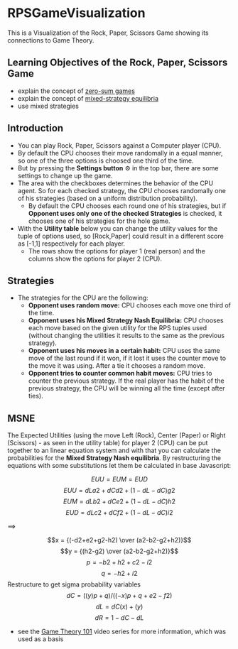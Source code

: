 # RPSGameVisualization

This is a Visualization of the Rock, Paper, Scissors Game showing its connections to Game Theory.

## Learning Objectives of the Rock, Paper, Scissors Game
- explain the concept of [zero-sum games](https://en.wikipedia.org/wiki/Zero-sum_game)
- explain the concept of [mixed-strategy equilibria](https://en.wikipedia.org/wiki/Strategy_(game_theory)#Mixed_strategy)
- use mixed strategies
## Introduction
- You can play Rock, Paper, Scissors against a Computer player (CPU).
- By default the CPU chooses their move randomally in a equal manner, so one of the three options is choosed one third of the time.
- But by pressing the **Settings button** ⚙ in the top bar, there are some settings to change up the game.
- The area with the checkboxes determines the behavior of the CPU agent. So for each checked strategy, the CPU chooses randomally one of his strategies (based on a uniform distribution probability). 
    - By default the CPU chooses each round one of his strategies, but if **Opponent uses only one of the checked Strategies** is checked, it chooses one of his strategies for the hole game. 
- With the **Utility table** below you can change the utility values for the tuple of options used, so [Rock,Paper] could result in a different score as [-1,1] respectively for each player. 
    - The rows show the options for player 1 (real person) and the columns show the options for player 2 (CPU).

## Strategies
- The strategies for the CPU are the following: 
    - **Opponent uses random move:** CPU chooses each move one third of the time.
    - **Opponent uses his Mixed Strategy Nash Equilibria:** CPU chooses each move based on the given utility for the RPS tuples used (without changing the utilities it results to the same as the previous strategy).
    - **Opponent uses his moves in a certain habit:** CPU uses the same move of the last round if it won, if it lost it uses the counter move to the move it was using. After a tie it chooses a random move.
    - **Opponent tries to counter common habit moves:** CPU tries to counter the previous strategy. If the real player has the habit of the previous strategy, the CPU will be winning all the time (except after ties).

## MSNE

The Expected Utilities (using the move Left (Rock), Center (Paper) or Right (Scissors) - as seen in the utility table) for player 2 (CPU) can be put together to an linear equation system and with that you can calculate the probabilities for the **Mixed Strategy Nash equilibria**. By restructuring the equations with some substitutions let them be calculated in base Javascript:

$$EUU = EUM = EUD$$
$$EUU = dL a2 + dC d2 + (1-dL-dC) g2$$
$$EUM = dL b2 + dC e2 + (1-dL-dC) h2$$
$$EUD = dL c2 + dC f2 + (1-dL-dC) i2$$

$\implies$

$$x = {(-d2+e2+g2-h2) \over (a2-b2-g2+h2)}$$
$$y = {(h2-g2) \over (a2-b2-g2+h2)}$$
$$p = -b2 + h2 + c2 - i2$$
$$q = -h2 + i2$$
Restructure to get sigma probability variables
$$dC = ((y) p + q) / ((-x) p + q + e2 - f2)$$
$$dL = dC (x) + (y)$$
$$dR = 1 - dC - dL$$

- see the [Game Theory 101](https://www.youtube.com/watch?v=C6_72XPpKNQ&list=PLKI1h_nAkaQoDzI4xDIXzx6U2ergFmedo&index=39) video series for more information, which was used as a basis
